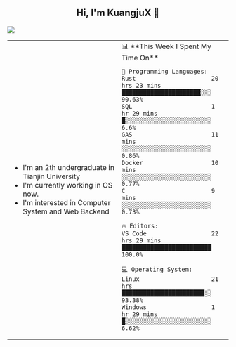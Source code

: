 <h2 align="center"> Hi, I'm KuangjuX 👋 </h2>
<p><img src="https://w.wallhaven.cc/full/nz/wallhaven-nz1e8j.jpg"></p>
<table>
    <tr>
        <td valign="center" width="50%">
            <ul>
                <li>I'm an 2th undergraduate in Tianjin University</li>
                <li>I'm currently working in OS now.</li>
                <li>I'm interested in Computer System and Web Backend</li>
            </ul>
        </td>
       <td valign="top" width="50%">
<!--START_SECTION:waka-->
📊 **This Week I Spent My Time On** 

```text
💬 Programming Languages: 
Rust                     20 hrs 23 mins      ██████████████████████░░░   90.63% 
SQL                      1 hr 29 mins        █░░░░░░░░░░░░░░░░░░░░░░░░   6.6% 
GAS                      11 mins             ░░░░░░░░░░░░░░░░░░░░░░░░░   0.86% 
Docker                   10 mins             ░░░░░░░░░░░░░░░░░░░░░░░░░   0.77% 
C                        9 mins              ░░░░░░░░░░░░░░░░░░░░░░░░░   0.73%

🔥 Editors: 
VS Code                  22 hrs 29 mins      █████████████████████████   100.0%

💻 Operating System: 
Linux                    21 hrs              ███████████████████████░░   93.38% 
Windows                  1 hr 29 mins        █░░░░░░░░░░░░░░░░░░░░░░░░   6.62%

```


<!--END_SECTION:waka-->
</td></tr>
</table>
